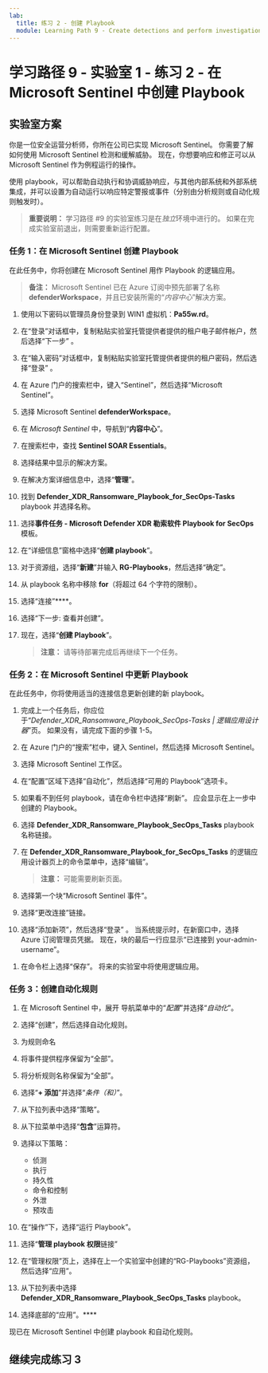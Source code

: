 ```yaml
---
lab:
  title: 练习 2 - 创建 Playbook
  module: Learning Path 9 - Create detections and perform investigations using Microsoft Sentinel
---
```


# 学习路径 9 - 实验室 1 - 练习 2 - 在 Microsoft Sentinel 中创建 Playbook

## 实验室方案

你是一位安全运营分析师，你所在公司已实现 Microsoft Sentinel。 你需要了解如何使用 Microsoft Sentinel 检测和缓解威胁。 现在，你想要响应和修正可以从 Microsoft Sentinel 作为例程运行的操作。

使用 playbook，可以帮助自动执行和协调威胁响应，与其他内部系统和外部系统集成，并可以设置为自动运行以响应特定警报或事件（分别由分析规则或自动化规则触发时）。

>**重要说明：** 学习路径 #9 的实验室练习是在*独立*环境中进行的。 如果在完成实验室前退出，则需要重新运行配置。

### 任务 1：在 Microsoft Sentinel 创建 Playbook

在此任务中，你将创建在 Microsoft Sentinel 用作 Playbook 的逻辑应用。

>**备注：** Microsoft Sentinel 已在 Azure 订阅中预先部署了名称 **defenderWorkspace**，并且已安装所需的“*内容中心*”解决方案。

1. 使用以下密码以管理员身份登录到 WIN1 虚拟机：**Pa55w.rd**。  

1. 在“登录”对话框中，复制粘贴实验室托管提供者提供的租户电子邮件帐户，然后选择“下一步”  。

1. 在“输入密码”对话框中，复制粘贴实验室托管提供者提供的租户密码，然后选择“登录”  。

1. 在 Azure 门户的搜索栏中，键入“Sentinel”，然后选择“Microsoft Sentinel”。

1. 选择 Microsoft Sentinel **defenderWorkspace**。

1. 在 *Microsoft Sentinel* 中，导航到“**内容中心**”。

1. 在搜索栏中，查找 **Sentinel SOAR Essentials**。

1. 选择结果中显示的解决方案。

1. 在解决方案详细信息中，选择“**管理**”。

1. 找到 **Defender_XDR_Ransomware_Playbook_for_SecOps-Tasks** playbook 并选择名称。

1. 选择**事件任务 - Microsoft Defender XDR 勒索软件 Playbook for SecOps** 模板。

1. 在“详细信息”窗格中选择“**创建 playbook**”。

1. 对于资源组，选择“**新建**”并输入 **RG-Playbooks**，然后选择“确定”。

1. 从 playbook 名称中移除 **for**（将超过 64 个字符的限制）。

1. 选择“连接”****。

1. 选择“下一步: 查看并创建”。

1. 现在，选择“**创建 Playbook**”。

    >**注意：** 请等待部署完成后再继续下一个任务。

### 任务 2：在 Microsoft Sentinel 中更新 Playbook

在此任务中，你将使用适当的连接信息更新创建的新 playbook。

1. 完成上一个任务后，你应位于“*Defender_XDR_Ransomware_Playbook_SecOps-Tasks | 逻辑应用设计器*”页。 如果没有，请完成下面的步骤 1-5。

1. 在 Azure 门户的“搜索”栏中，键入 Sentinel，然后选择 Microsoft Sentinel。

1. 选择 Microsoft Sentinel 工作区。

1. 在“配置”区域下选择“自动化”，然后选择“可用的 Playbook”选项卡。

1. 如果看不到任何 playbook，请在命令栏中选择“刷新”。 应会显示在上一步中创建的 Playbook。

1. 选择 **Defender_XDR_Ransomware_Playbook_SecOps_Tasks** playbook 名称链接。

1. 在 **Defender_XDR_Ransomware_Playbook_for_SecOps_Tasks** 的逻辑应用设计器页上的命令菜单中，选择“编辑”。

    >**注意：** 可能需要刷新页面。

1. 选择第一个块“Microsoft Sentinel 事件”。

1. 选择“更改连接”链接。

1. 选择“添加新项”，然后选择“登录” 。 当系统提示时，在新窗口中，选择 Azure 订阅管理员凭据。 现在，块的最后一行应显示“已连接到 your-admin-username”。

<!--- 1. Below within the logic split (+ sign), select Add an action to incident.--->

1. 在命令栏上选择“保存”。 将来的实验室中将使用逻辑应用。

### 任务 3：创建自动化规则

1. 在 Microsoft Sentinel 中，展开 导航菜单中的“*配置*”并选择“*自动化*”。

1. 选择“创建”，然后选择自动化规则。

1. 为规则命名

1. 将事件提供程序保留为“全部”。

1. 将分析规则名称保留为“全部”。

1. 选择“**+ 添加**”并选择“*条件（和）*”。

1. 从下拉列表中选择“策略”。

1. 从下拉菜单中选择“**包含**”运算符。

1. 选择以下策略：
    - 侦测
    - 执行
    - 持久性
    - 命令和控制
    - 外泄
    - 预攻击

1. 在“操作”下，选择“运行 Playbook”。

1. 选择“**管理 playbook 权限**链接”

1. 在“管理权限”页上，选择在上一个实验室中创建的“RG-Playbooks”资源组，然后选择“应用”。

1. 从下拉列表中选择 **Defender_XDR_Ransomware_Playbook_SecOps_Tasks** playbook。

1. 选择底部的“应用”。****

现已在 Microsoft Sentinel 中创建 playbook 和自动化规则。

## 继续完成练习 3
